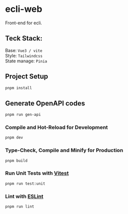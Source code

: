 # ecli-web

Front-end for ecli.

## Teck Stack:

Base: `Vue3 / vite`  
Style: `Tailwindcss`  
State manage: `Pinia`

## Project Setup

```sh
pnpm install
```

## Generate OpenAPI codes

```sh
pnpm run gen-api
```

### Compile and Hot-Reload for Development

```sh
pnpm dev
```

### Type-Check, Compile and Minify for Production

```sh
pnpm build
```

### Run Unit Tests with [Vitest](https://vitest.dev/)

```sh
pnpm run test:unit
```

### Lint with [ESLint](https://eslint.org/)

```sh
pnpm run lint
```
